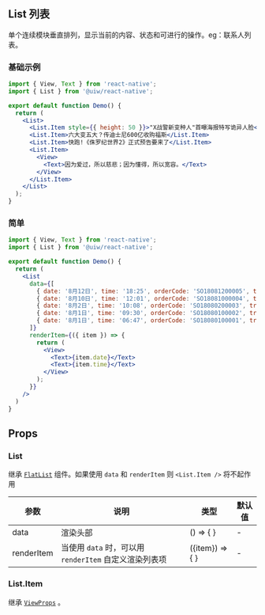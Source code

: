 List 列表
---

单个连续模块垂直排列，显示当前的内容、状态和可进行的操作。eg：联系人列表。

### 基础示例

<!--DemoStart--> 
```jsx
import { View, Text } from 'react-native';
import { List } from '@uiw/react-native';

export default function Demo() {
  return (
    <List>
      <List.Item style={{ height: 50 }}>"X战警新变种人"首曝海报特写诡异人脸</List.Item>
      <List.Item>六大变五大？传迪士尼600亿收购福斯</List.Item>
      <List.Item>快跑!《侏罗纪世界2》正式预告要来了</List.Item>
      <List.Item>
        <View>
          <Text>因为爱过，所以慈悲；因为懂得，所以宽容。</Text>
        </View>
      </List.Item>
    </List>
  );
}
```
<!--End-->

### 简单

<!--DemoStart--> 
```jsx
import { View, Text } from 'react-native';
import { List } from '@uiw/react-native';

export default function Demo() {
  return (
    <List
      data={[
        { date: '8月12日', time: '18:25', orderCode: 'SO18081200005', transCode: '123456', weight: '69.5Kg', money: '+241.00元', type: '收入' },
        { date: '8月10日', time: '12:01', orderCode: 'SO18081000004', transCode: '123789', weight: '968.6Kg', money: '+8834.00元', type: '收入' },
        { date: '8月2日', time: '10:08', orderCode: 'SO18080200003', transCode: '309876', weight: '465.6Kg', money: '-2520.00元', type: '支出' },
        { date: '8月1日', time: '09:30', orderCode: 'SO18080100002', transCode: '783456', weight: '169.3Kg', money: '+1526.00元', type: '收入' },
        { date: '8月1日', time: '06:47', orderCode: 'SO18080100001', transCode: '456234', weight: '395.6Kg', money: '+3234.00元', type: '收入' }
      ]}
      renderItem={({ item }) => {
        return (
          <View>
            <Text>{item.date}</Text>
            <Text>{item.time}</Text>
          </View>
        );
      }}
    />
  )
}
```
<!--End-->


## Props

### List

继承 [`FlatList`](https://facebook.github.io/react-native/docs/flatlist#props) 组件。如果使用 `data` 和 `renderItem` 则 `<List.Item />` 将不起作用

| 参数 | 说明 | 类型 | 默认值|
|------|------|-----|------|
| data | 渲染头部 | () => { } | - |
| renderItem | 当使用 `data` 时，可以用 `renderItem` 自定义渲染列表项 | ({item}) => { } | - |

### List.Item

继承 [`ViewProps`](http://localhost:1987/react-native/docs/view#props) 。
